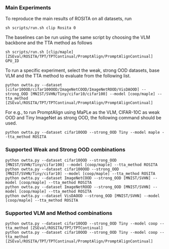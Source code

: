 
### Main Experiments

To reproduce the main results of ROSITA on all datasets, run

```
sh scripts/run.sh clip Rosita 0
```

The baselines can be run using the same script by choosing the VLM backbone and the TTA method as follows
```
sh scripts/run.sh [clip/maple] [ZSEval/ROSITA/TPT/TPTContinual/PromptAlign/PromptAlignContinual] GPU_ID
```


To run a specific experiment, select the weak, strong OOD datasets, base VLM and the TTA method to evaluate from the following list.

```
python owtta.py --dataset [cifar10OOD/cifar100OOD/ImageNetCOOD/ImageNetROOD/VisDAOOD] --strong_OOD [MNIST/SVHN/Tiny/cifar10/cifar100] --model [coop/maple] --tta_method [ZSEval/ROSITA/TPT/TPTContinual/PromptAlign/PromptAlignContinual]
```

For e.g., to run PromptAlign using MaPLe as the VLM, CIFAR-10C as weak OOD and Tiny ImageNet as strong OOD, the following command should be used.
```
python owtta.py --dataset cifar10OOD --strong_OOD Tiny --model maple --tta_method ROSITA
```

### Supported Weak and Strong OOD combinations

```
python owtta.py --dataset cifar10OOD --strong_OOD [MNIST/SVHN/Tiny/cifar100] --model [coop/maple] --tta_method ROSITA
python owtta.py --dataset cifar100OOD --strong_OOD [MNIST/SVHN/Tiny/cifar10] --model [coop/maple] --tta_method ROSITA
python owtta.py --dataset ImageNetCOOD --strong_OOD [MNIST/SVHN] --model [coop/maple] --tta_method ROSITA
python owtta.py --dataset ImageNetROOD --strong_OOD [MNIST/SVHN] --model [coop/maple] --tta_method ROSITA
python owtta.py --dataset VisDAOOD --strong_OOD [MNIST/SVHN] --model [coop/maple] --tta_method ROSITA
```

### Supported VLM and Method combinations

```
python owtta.py --dataset cifar10OOD --strong_OOD Tiny --model coop --tta_method [ZSEval/ROSITA/TPT/TPTContinual]
python owtta.py --dataset cifar10OOD --strong_OOD Tiny --model coop --tta_method [ZSEval/ROSITA/TPT/TPTContinual/PromptAlign/PromptAlignContinual]
```


